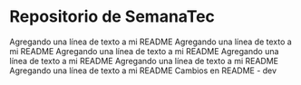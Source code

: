 # Repositorio de SemanaTec
Agregando una línea de texto a mi README
Agregando una línea de texto a mi README
Agregando una línea de texto a mi README
Agregando una línea de texto a mi README
Agregando una línea de texto a mi README
Agregando una línea de texto a mi README
Cambios en README - dev
